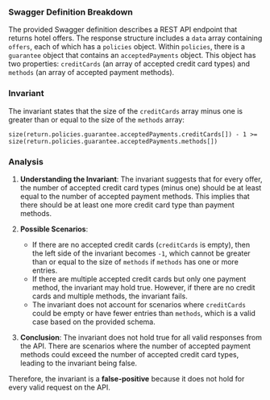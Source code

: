### Swagger Definition Breakdown
The provided Swagger definition describes a REST API endpoint that returns hotel offers. The response structure includes a `data` array containing `offers`, each of which has a `policies` object. Within `policies`, there is a `guarantee` object that contains an `acceptedPayments` object. This object has two properties: `creditCards` (an array of accepted credit card types) and `methods` (an array of accepted payment methods).

### Invariant
The invariant states that the size of the `creditCards` array minus one is greater than or equal to the size of the `methods` array: 

`size(return.policies.guarantee.acceptedPayments.creditCards[]) - 1 >= size(return.policies.guarantee.acceptedPayments.methods[])`

### Analysis
1. **Understanding the Invariant**: The invariant suggests that for every offer, the number of accepted credit card types (minus one) should be at least equal to the number of accepted payment methods. This implies that there should be at least one more credit card type than payment methods.

2. **Possible Scenarios**: 
   - If there are no accepted credit cards (`creditCards` is empty), then the left side of the invariant becomes `-1`, which cannot be greater than or equal to the size of `methods` if `methods` has one or more entries.
   - If there are multiple accepted credit cards but only one payment method, the invariant may hold true. However, if there are no credit cards and multiple methods, the invariant fails.
   - The invariant does not account for scenarios where `creditCards` could be empty or have fewer entries than `methods`, which is a valid case based on the provided schema.

3. **Conclusion**: The invariant does not hold true for all valid responses from the API. There are scenarios where the number of accepted payment methods could exceed the number of accepted credit card types, leading to the invariant being false. 

Therefore, the invariant is a **false-positive** because it does not hold for every valid request on the API.
